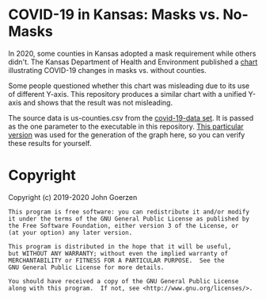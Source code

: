# COVID-19 in Kansas: Masks vs. No-Masks

In 2020, some counties in Kansas adopted a mask requirement while others didn't.  The Kansas Department of Health and Environment published a [chart](kdhe-chart.pdf) illustrating COVID-19 changes in masks vs. without counties.

Some people questioned whether this chart was misleading due to its use of different Y-axis.  This repository produces a similar chart with a unified Y-axis and shows that the result was not misleading.

The source data is us-counties.csv from the [covid-19-data set](https://github.com/nytimes/covid-19-data).  It is passed as the one parameter to the executable in this repository.  [This particular version](https://github.com/nytimes/covid-19-data/blob/42590181052a7591385562a59fdd545bd478f763/us-counties.csv) was used for the generation of the graph here, so you can verify these results for yourself.

# Copyright

Copyright (c) 2019-2020 John Goerzen

    This program is free software: you can redistribute it and/or modify
    it under the terms of the GNU General Public License as published by
    the Free Software Foundation, either version 3 of the License, or
    (at your option) any later version.

    This program is distributed in the hope that it will be useful,
    but WITHOUT ANY WARRANTY; without even the implied warranty of
    MERCHANTABILITY or FITNESS FOR A PARTICULAR PURPOSE.  See the
    GNU General Public License for more details.

    You should have received a copy of the GNU General Public License
    along with this program.  If not, see <http://www.gnu.org/licenses/>.

